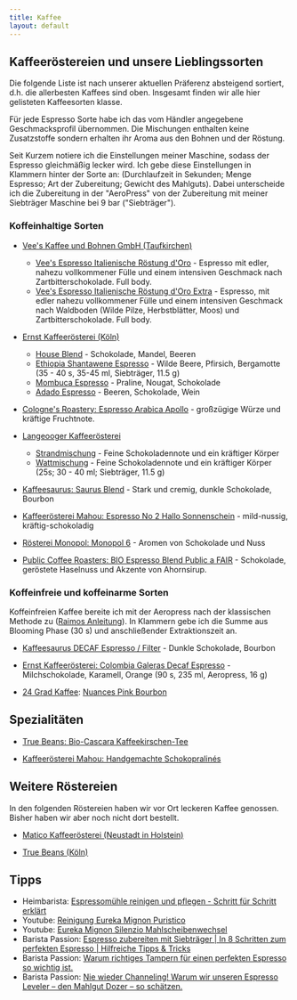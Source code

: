 ```yaml
---
title: Kaffee
layout: default
---
```

## Kaffeeröstereien und unsere Lieblingssorten

Die folgende Liste ist nach unserer aktuellen Präferenz absteigend sortiert, d.h. die allerbesten Kaffees sind oben. Insgesamt finden wir alle hier gelisteten Kaffeesorten klasse.

Für jede Espresso Sorte habe ich das vom Händler angegebene Geschmacksprofil übernommen. Die Mischungen enthalten keine Zusatzstoffe sondern erhalten ihr Aroma aus den Bohnen und der Röstung.

Seit Kurzem notiere ich die Einstellungen meiner Maschine, sodass der Espresso gleichmäßig lecker wird. Ich gebe diese Einstellungen in Klammern hinter der Sorte an: (Durchlaufzeit in Sekunden; Menge Espresso; Art der Zubereitung; Gewicht des Mahlguts). Dabei unterscheide ich die Zubereitung in der "AeroPress" von der Zubereitung mit meiner Siebträger Maschine bei 9 bar ("Siebträger").

### Koffeinhaltige Sorten

- [Vee's Kaffee und Bohnen GmbH (Taufkirchen)](https://shop.vees-kaffee.com/de/index.html)
  - [Vee's Espresso Italienische Röstung d'Oro](https://vees-coffee.com/de/espresso-und-cappuccino/8-464-vee-s-espresso-italienische-roestung-d-oro-4260338291082.html) - Espresso mit edler, nahezu vollkommener Fülle und einem intensiven Geschmack nach Zartbitterschokolade. Full body.
  - [Vee's Espresso Italienische Röstung d'Oro Extra](https://vees-coffee.com/de/espresso-und-cappuccino/9-vee-s-espresso-italienische-roestung-d-oro-extra-4260338291099.html) - Espresso, mit edler nahezu vollkommener Fülle und einem intensiven Geschmack nach Waldboden (Wilde Pilze, Herbstblätter, Moos) und Zartbitterschokolade. Full body.

- [Ernst Kaffeerösterei (Köln)](https://www.ernst-kaffee.de/)
  - [House Blend](https://www.ernst-kaffee.de/produktdetail/?wpsg_action=showProdukt&produkt_id=86) - Schokolade, Mandel, Beeren
  - [Ethiopia Shantawene Espresso](https://www.ernst-kaffee.de/products/ethiopia-shantawene-espresso) - Wilde Beere, Pfirsich, Bergamotte (35 - 40 s, 35-45 ml, Siebträger, 11.5 g)
  - [Mombuca Espresso](https://www.ernst-kaffee.de/produktdetail/?wpsg_action=showProdukt&produkt_id=189) - Praline, Nougat, Schokolade
  - [Adado Espresso](https://www.ernst-kaffee.de/produktdetail/?wpsg_action=showProdukt&produkt_id=210) - Beeren, Schokolade, Wein

- [Cologne's Roastery: Espresso Arabica Apollo](https://colognes-roastery.de/espresso/17/espresso-arabica-apollo?c=7) - großzügige Würze und kräftige Fruchtnote.

- [Langeooger Kaffeerösterei](https://www.langeooger.shop/)
  - [Strandmischung](https://www.langeooger.shop/p/langeooger-strandmischung) - Feine Schokoladennote und ein kräftiger Körper
  - [Wattmischung](https://www.langeooger.shop/p/langeooger-wattmischung) - Feine Schokoladennote und ein kräftiger Körper (25s; 30 - 40 ml; Siebträger, 11.5 g)

- [Kaffeesaurus: Saurus Blend](https://kaffeesaurus.com/produkt/saurus-blend) - Stark und cremig, dunkle Schokolade, Bourbon

- [Kaffeerösterei Mahou: Espresso No 2 Hallo Sonnenschein](https://www.mahou-coffeehouse.com/product-page/no-2-hallo-sonnenschein) - mild-nussig, kräftig-schokoladig

- [Rösterei Monopol: Monopol 6](https://kaffee-monopol.de/shop/kaffee/46-monopol-6.html) - Aromen von Schokolade und Nuss

- [Public Coffee Roasters: BIO Espresso Blend Public a FAIR](https://publiccoffeeroasters.com/produkt/espresso-blend-public-a-fair/) - Schokolade, geröstete Haselnuss und Akzente von Ahornsirup.

### Koffeinfreie und koffeinarme Sorten

Koffeinfreien Kaffee bereite ich mit der Aeropress nach der klassischen Methode zu ([Raimos Anleitung](https://brewguide.acaia.co/Y20AuGD7zO)). In Klammern gebe ich die Summe aus Blooming Phase (30 s) und anschließender Extraktionszeit an.

- [Kaffeesaurus DECAF Espresso / Filter](https://kaffeesaurus.com/produkt/decaf-espresso-filter) - Dunkle Schokolade, Bourbon

- [Ernst Kaffeerösterei: Colombia Galeras Decaf Espresso](https://www.ernst-kaffee.de/products/colombia-galeras-decaf-espresso) - Milchschokolade, Karamell, Orange (90 s, 235 ml, Aeropress, 16 g)

- [24 Grad Kaffee](https://www.24grad.net/kaffeeshop/): [Nuances Pink Bourbon](https://www.24grad.net/kaffeeshop/kaffee/suedamerika/kolumbien-nuances-pink-bourbon/)

## Spezialitäten

- [True Beans: Bio-Cascara Kaffeekirschen-Tee](https://truebeans.de/products/altstadt-rosterei-bio-cascara-kaffeekirschentee)

- [Kaffeerösterei Mahou: Handgemachte Schokopralinés](https://www.mahou-coffeehouse.com/product-page/handgemachte-schokotr%C3%BCffel)

## Weitere Röstereien

In den folgenden Röstereien haben wir vor Ort leckeren Kaffee genossen. Bisher haben wir aber noch nicht dort bestellt.

- [Matico Kaffeerösterei (Neustadt in Holstein)](https://matico-kaffeeroesterei.de/)

- [True Beans (Köln)](https://truebeans.de/)

## Tipps

- Heimbarista: [Espressomühle reinigen und pflegen - Schritt für Schritt erklärt](https://www.heimbarista.com/articles/9-espressomuhle-reinigen-und-pflegen-schritt-fur-schritt-erklart)
- Youtube: [Reinigung Eureka Mignon Puristico](https://www.youtube.com/watch?v=Hn42I3afsk8)
- Youtube: [Eureka Mignon Silenzio Mahlscheibenwechsel](https://www.youtube.com/watch?v=pbN2QR6eS_U)
- Barista Passion: [Espresso zubereiten mit Siebträger | In 8 Schritten zum perfekten Espresso | Hilfreiche Tipps & Tricks](https://www.barista-passione.de/espresso-zubereiten/)
- Barista Passion: [Warum richtiges Tampern für einen perfekten Espresso so wichtig ist.](https://www.barista-passione.de/richtig-tampern/)
- Barista Passion: [Nie wieder Channeling! Warum wir unseren Espresso Leveler – den Mahlgut Dozer – so schätzen.](https://www.barista-passione.de/mahlgut-dozer-espresso-leveler-kaffee-verteiler/)